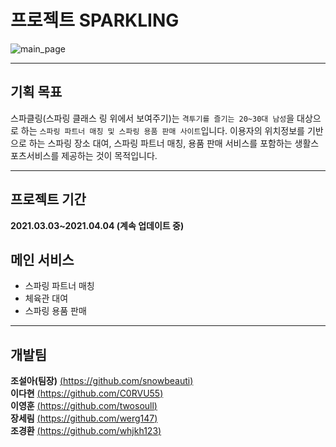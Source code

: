 # 프로젝트 SPARKLING
![main_page](https://media.discordapp.net/attachments/813586043332460549/831398756434837544/13-4-2021_14945_www.localhost.jpeg?width=529&height=546)
___
## 기획 목표
스파클링(스파링 클래스 링 위에서 보여주기)는 `격투기를 즐기는 20~30대 남성`을 대상으로 하는 `스파링 파트너 매칭 및 스파링 용품 판매 사이트`입니다. 이용자의 위치정보를 기반으로 하는 스파링 장소 대여, 스파링 파트너 매칭, 용품 판매 서비스를 포함하는 생활스포츠서비스를 제공하는 것이 목적입니다.
___
## 프로젝트 기간
**2021.03.03~2021.04.04 (계속 업데이트 중)**   
   

## 메인 서비스
* 스파링 파트너 매칭
* 체육관 대여
* 스파링 용품 판매
___
## 개발팀
**조설아(팀장)** [(https://github.com/snowbeauti)](https://github.com/snowbeauti)   
**이다현** [(https://github.com/C0RVU55)](https://github.com/C0RVU55)   
**이영훈** [(https://github.com/twosoull)](https://github.com/twosoull)   
**장세림** [(https://github.com/werg147)](https://github.com/werg147)   
**조경환** [(https://github.com/whjkh123)](https://github.com/whjkh123)




<!--
컴퓨터 구성 / 필수 조건 안내 (Prerequisites)
설치 안내 (Installation Process)
사용법 (Getting Started)
파일 정보 및 목록 (File Manifest)
저작권 및 사용권 정보 (Copyright / End User License)
배포자 및 개발자의 연락처 정보 (Contact Information)
알려진 버그 (Known Issues)
문제 발생에 대한 해결책 (Troubleshooting)
크레딧 (Credit)
업데이트 정보 (Change Log)
>